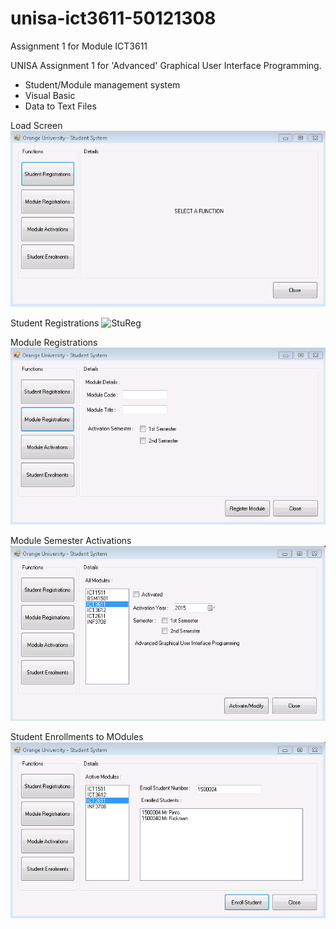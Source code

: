 # unisa-ict3611-50121308
Assignment 1 for Module ICT3611

UNISA Assignment 1 for 'Advanced' Graphical User Interface Programming.
* Student/Module management system
 * Visual Basic
 * Data to Text Files

Load Screen
![load](/img/LoadScreen.png)

Student Registrations
![StuReg](/img/reg.png)

Module Registrations
![ModReg](/img/ModReg.png)

Module Semester Activations
![ModAct](/img/ModAct.png)

Student Enrollments to MOdules
![StuEnr](/img/StuEnr.png)
